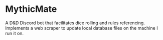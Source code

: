 # MythicMate
A D&amp;D Discord bot that facilitates dice rolling and rules referencing. Implements a web scraper to update local database files on the machine I run it on.
